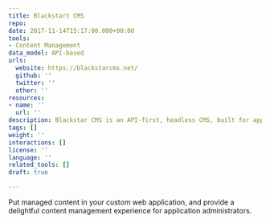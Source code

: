 ```yaml
---
title: Blackstart CMS
repo: 
date: 2017-11-14T15:17:00.000+00:00
tools:
- Content Management
data_model: API-based
urls:
  website: https://blackstarcms.net/
  github: ''
  twitter: ''
  other: ''
resources:
- name: ''
  url: ''
description: Blackstar CMS is an API-first, headless CMS, built for application developers.
tags: []
weight: ''
interactions: []
license: ''
language: ''
related_tools: []
draft: true

---
```

Put managed content in your custom web application, and provide a delightful content management experience for application administrators.